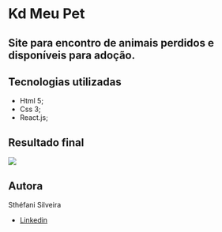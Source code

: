 # Kd Meu Pet

## Site para encontro de animais perdidos e disponíveis para adoção.

## Tecnologias utilizadas

- Html 5;
- Css 3;
- React.js;

## Resultado final

![](assets/resultado.png)

## Autora

Sthéfani Silveira

- [Linkedin](https://www.linkedin.com/in/sth%C3%A9fani-silveira-7933a2191/)